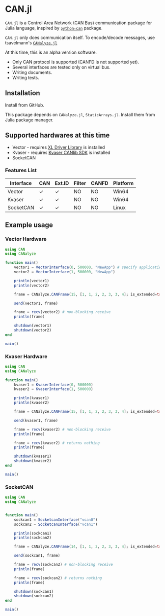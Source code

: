 # CAN.jl

`CAN.jl` is a Control Area Network (CAN Bus) communication package for Julia language, inspired by [`python-can`](https://github.com/hardbyte/python-can) package.

`CAN.jl` only does communication itself.
To encode/decode messages, use tsavelmann's [`CANalyze.jl`](https://github.com/tsabelmann/CANalyze.jl/tree/main)

At this time, this is an alpha version software. 
* Only CAN protocol is supported (CANFD is not supported yet).
* Several interfaces are tested only on virtual bus.
* Writing documents.
* Writing tests.


## Installation
Install from GitHub.

This package depends on `CANalyze.jl`, `StaticArrays.jl`. Install them from Julia package manager.

## Supported hardwares at this time

* Vector - requires [XL Driver Library](https://www.vector.com/int/en/download/xl-driver-library/) is installed
* Kvaser - requires [Kvaser CANlib SDK](https://kvaser.com/single-download/?download_id=47112) is installed
* SocketCAN

### Features List

|Interface|CAN|Ext.ID|Filter|CANFD|Platform|
|----|----|----|----|----|----|
|Vector|✓|✓|NO|NO|Win64|
|Kvaser|✓|✓|NO|NO|Win64|
|SocketCAN|✓|✓|NO|NO|Linux|

## Example usage

### Vector Hardware

```jl
using CAN
using CANalyze

function main()
    vector1 = VectorInterface(0, 500000, "NewApp") # specify application name in Vector Hardware Manager
    vector2 = VectorInterface(1, 500000, "NewApp")

    println(vector1)
    println(vector2)

    frame = CANalyze.CANFrame(15, [1, 1, 2, 2, 3, 3, 4]; is_extended=true)

    send(vector1, frame)

    frame = recv(vector2) # non-blocking receive
    println(frame)

    shutdown(vector1)
    shutdown(vector2)
end

main()
```

### Kvaser Hardware

```jl
using CAN
using CANalyze

function main()
    kvaser1 = KvaserInterface(0, 500000)
    kvaser2 = KvaserInterface(1, 500000)

    println(kvaser1)
    println(kvaser2)

    frame = CANalyze.CANFrame(15, [1, 1, 2, 2, 3, 3, 4]; is_extended=true)

    send(kvaser1, frame)

    frame = recv(kvaser2) # non-blocking receive
    println(frame)

    frame = recv(kvaser2) # returns nothing
    println(frame)

    shutdown(kvaser1)
    shutdown(kvaser2)
end

main()
```

### SocketCAN

```jl
using CAN
using CANalyze


function main()
    sockcan1 = SocketcanInterface("vcan0")
    sockcan2 = SocketcanInterface("vcan1")

    println(sockcan1)
    println(sockcan2)

    frame = CANalyze.CANFrame(14, [1, 1, 2, 2, 3, 3, 4]; is_extended=true)

    send(sockcan1, frame)

    frame = recv(sockcan2) # non-blocking receive
    println(frame)

    frame = recv(sockcan2) # returns nothing
    println(frame)

    shutdown(sockcan1)
    shutdown(sockcan2)
end

main()
```
